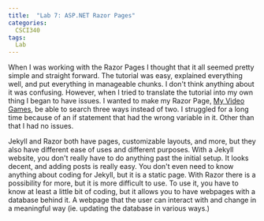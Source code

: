 ```yaml
---
title:  "Lab 7: ASP.NET Razor Pages"
categories:
  CSCI340
tags:
  Lab
---
```

When I was working with the Razor Pages I thought that it all seemed pretty simple and straight forward. The tutorial was easy, explained everything well, and put everything in manageable chunks. I don't think anything about it was confusing. However, when I tried to translate the tutorial into my own thing I began to have issues. I wanted to make my Razor Page, [My Video Games](https://github.com/Jqual1/csci340lab7), be able to search three ways instead of two. I struggled for a long time because of an if statement that had the wrong variable in it. Other than that I had no issues.

Jekyll and Razor both have pages, customizable layouts, and more, but they also have different ease of uses and different purposes. With a Jekyll website, you don't really have to do anything past the initial setup. It looks decent, and adding posts is really easy. You don't even need to know anything about coding for Jekyll, but it is a static page.
With Razor there is a possibility for more, but it is more difficult to use. To use it, you have to know at least a little bit of coding, but it allows you to have webpages with a database behind it. A webpage that the user can interact with and change in a meaningful way (ie. updating the database in various ways.)
